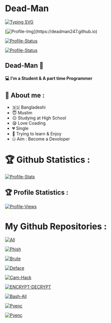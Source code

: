 <!-- Github README -->
# Dead-Man

[![Typing SVG](http://readme-typing-svg.herokuapp.com?color=%23F70404&center=true&vCenter=true&multiline=true&lines=Hi+There+Welcome+to+my+profile)](https://deadman247.github.io)

[![Profile-Img](https://avatars.githubusercontent.com/u/82598662?s=400&u=c1a1c80a06e52c5f672fe1bc0f41cc1f8d619940&v=4"&alt="logo"&width="250"&height="250")](https://deadman247.github.io)
<p align="left"></p>
<p align="left"><a href="https://github.com/Deadman247">

[![Profile-Status](https://github-readme-stats.vercel.app/api?username=Deadman247&show_icons=true&include_all_commits=true&theme=react&cache_seconds=3200&hide_border=true)](https://deadman247.github.io)

[![Profile-Status](https://github-readme-stats.vercel.app/api/top-langs/?username=Deadman247&layout=compact&theme=react&hide_border=true)](https://deadman247.github.io)
</a>

## Dead-Man 👋

#### 💻 I'm a Student & A part time Programmer

## 🤠 About me :

- 🇧🇩 Bangladeshi
- 😇 Muslim
- 😐 Studying at High School
- 😪 Love Coading
- 💔 Single
- 🐍 Trying to learn & Enjoy
- 🤐 Aim : Become a Devoloper

# 🏆 Github Statistics :
[![Profile-Stats](https://github-profile-trophy.vercel.app/?username=Deadman247&theme=dracula&no-frame=true&title=Followers,Stars,Repository,Issues)](https://deadman247.github.io)

## 🏆 Profile Statistics :
[![Profile-Views](https://komarev.com/ghpvc/?username=Deadman247&style=plastic&color=F70000)](https://deadman247.github.io)

# My Github Repositories :

[![All](https://github-readme-stats.vercel.app/api/pin/?username=Deadman247&repo=All&theme=highcontrast)](https://github.com/Deadman247/All)

[![Phish](https://github-readme-stats.vercel.app/api/pin/?username=Deadman247&repo=Phish&theme=merko)](https://github.com/Deadman247/Phish)

[![Brute](https://github-readme-stats.vercel.app/api/pin/?username=Deadman247&repo=Brute&theme=radical)](https://github.com/Deadman247/Brute)

[![Deface](https://github-readme-stats.vercel.app/api/pin/?username=Deadman247&repo=Deface&theme=blue-green)](https://github.com/Deadman247/Deface)

[![Cam-Hack](https://github-readme-stats.vercel.app/api/pin/?username=Deadman247&repo=Cam-Hack&theme=algolia)](https://github.com/Deadman247/Cam-Hack)

[![ENCRYPT-DECRYPT](https://github-readme-stats.vercel.app/api/pin/?username=Deadman247&repo=ENCRYPT-DECRYPT&theme=chartreuse-dark)](https://github.com/Deadman247/ENCRYPT-DECRYPT)

[![Bash-All](https://github-readme-stats.vercel.app/api/pin/?username=Deadman247&repo=Bash-All&theme=blue-green)](https://github.com/Deadman247/Bash-All)

[![Pyenc](https://github-readme-stats.vercel.app/api/pin/?username=Deadman247&repo=Pyenc&theme=gotham)](https://github.com/Deadman247/Pyenc)

[![Pyenc](https://github-readme-stats.vercel.app/api/pin/?username=Deadman247&repo=Termuxstyle&theme=great-gatsby)](https://github.com/Deadman247/Termuxstyle)
